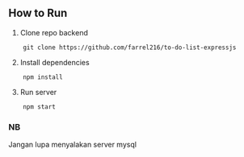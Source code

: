 ## How to Run

1. Clone repo backend

```
    git clone https://github.com/farrel216/to-do-list-expressjs
```

2. Install dependencies

```
    npm install
```
3. Run server

```
    npm start
```

### NB

Jangan lupa menyalakan server mysql
